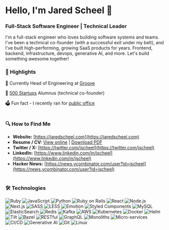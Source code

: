 # Hello, I'm Jared Scheel 👋

### Full-Stack Software Engineer | Technical Leader

I'm a full-stack engineer who loves building software systems and teams. I've been a technical co-founder (with a successful exit under my belt), and I've built high-performing, growing SaaS products for years. Frontend, backend, infrastructure, devops, generative AI, and more. Let's build something awesome together!

### 🌟 Highlights

🎩 Currently Head of Engineering at [Groove](https://www.groovehq.com)

🚀 [500 Startups](https://500.co/) Alumnus (technical co-founder)

🗳️ Fun fact - I recently ran for [public office](https://www.voteforjared.com)
<br /><br />

### 🔍 How to Find Me
- **Website:** [https://jaredscheel.com](https://jaredscheel.com)
- **Resume / CV:** [View online](https://standardresume.co/r/jscheel) | [Download PDF](https://www.dropbox.com/scl/fi/7cnqx1cste2osv3j1v5po/jared-a-scheel-resume.pdf?rlkey=wf2kd4rrw7yfqciqyhykxh9vl&e=1&dl=1)
- **Twitter / X:** [https://twitter.com/jscheel](https://twitter.com/jscheel)
- **LinkedIn:** [https://www.linkedin.com/in/jscheel](https://www.linkedin.com/in/jscheel)
- **Hacker News:** [https://news.ycombinator.com/user?id=jscheel](https://news.ycombinator.com/user?id=jscheel)
<br /><br />

### 🛠 Technologies
![Ruby](https://img.shields.io/badge/-Ruby-CC342D?style=for-the-badge&logo=ruby&logoColor=FFFFFF)
![JavaScript](https://img.shields.io/badge/-JavaScript-F7DF1E?style=for-the-badge&logo=javascript&logoColor=FFFFFF)
![Python](https://img.shields.io/badge/-Python-3776AB?style=for-the-badge&logo=python&logoColor=FFFFFF)
![Ruby on Rails](https://img.shields.io/badge/-Ruby_on_Rails-CC0000?style=for-the-badge&logo=rubyonrails&logoColor=FFFFFF)
![React](https://img.shields.io/badge/-React-61DAFB?style=for-the-badge&logo=react&logoColor=000000)
![Node.js](https://img.shields.io/badge/-Node.js-339933?style=for-the-badge&logo=node.js&logoColor=FFFFFF)
![Next.js](https://img.shields.io/badge/-Next.js-000000?style=for-the-badge&logo=next.js&logoColor=FFFFFF)
![SASS](https://img.shields.io/badge/-SASS-CC6699?style=for-the-badge&logo=sass&logoColor=FFFFFF)
![LESS](https://img.shields.io/badge/-LESS-1D365D?style=for-the-badge&logo=less&logoColor=FFFFFF)
![Emotion](https://img.shields.io/badge/-Emotion-DB7093?style=for-the-badge&logo=emotion&logoColor=FFFFFF)
![Styled Components](https://img.shields.io/badge/-Styled_Components-DB7093?style=for-the-badge&logo=styled-components&logoColor=FFFFFF)
![MySQL](https://img.shields.io/badge/-MySQL-4479A1?style=for-the-badge&logo=mysql&logoColor=FFFFFF)
![ElasticSearch](https://img.shields.io/badge/-ElasticSearch-005571?style=for-the-badge&logo=elasticsearch&logoColor=FFFFFF)
![Redis](https://img.shields.io/badge/-Redis-DC382D?style=for-the-badge&logo=redis&logoColor=FFFFFF)
![Kafka](https://img.shields.io/badge/-Kafka-231F20?style=for-the-badge&logo=apachekafka&logoColor=FFFFFF)
![AWS](https://img.shields.io/badge/-AWS-232F3E?style=for-the-badge&logo=amazonaws&logoColor=FFFFFF)
![Kubernetes](https://img.shields.io/badge/-Kubernetes-326CE5?style=for-the-badge&logo=kubernetes&logoColor=FFFFFF)
![Docker](https://img.shields.io/badge/-Docker-2496ED?style=for-the-badge&logo=docker&logoColor=FFFFFF)
![Helm](https://img.shields.io/badge/-Helm-0F1689?style=for-the-badge&logo=helm&logoColor=FFFFFF)
![Tilt](https://img.shields.io/badge/-Tilt-34A853?style=for-the-badge&logo=tilt&logoColor=FFFFFF)
![Bazel](https://img.shields.io/badge/-Bazel-43A047?style=for-the-badge&logo=bazel&logoColor=FFFFFF)
![RESTful](https://img.shields.io/badge/-RESTful-FF9900?style=for-the-badge)
![GraphQL](https://img.shields.io/badge/-GraphQL-E10098?style=for-the-badge&logo=graphql&logoColor=FFFFFF)
![Monoliths](https://img.shields.io/badge/-Monoliths-000000?style=for-the-badge)
![Micro-services](https://img.shields.io/badge/-Micro_services-009688?style=for-the-badge)
![CI/CD](https://img.shields.io/badge/-CI%2FCD-FF5733?style=for-the-badge)
![Generative AI](https://img.shields.io/badge/-Generative_AI-4285F4?style=for-the-badge)
![Git](https://img.shields.io/badge/-Git-F05032?style=for-the-badge&logo=git&logoColor=FFFFFF)
![Linux](https://img.shields.io/badge/-Linux-FCC624?style=for-the-badge&logo=linux&logoColor=000000)
